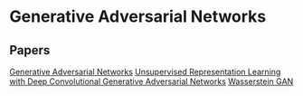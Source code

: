 # Generative Adversarial Networks

## Papers
[Generative Adversarial Networks](https://arxiv.org/abs/1406.2661)
[Unsupervised Representation Learning with Deep Convolutional Generative Adversarial Networks](https://arxiv.org/abs/1511.06434)
[Wasserstein GAN](https://arxiv.org/abs/1701.07875)
